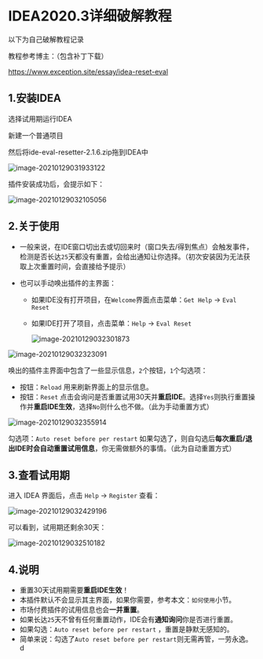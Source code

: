 # IDEA2020.3详细破解教程

以下为自己破解教程记录

教程参考博主：（包含补丁下载）

https://www.exception.site/essay/idea-reset-eval

## 1.安装IDEA

选择试用期运行IDEA

新建一个普通项目

然后将ide-eval-resetter-2.1.6.zip拖到IDEA中

![image-20210129031933122](https://i.loli.net/2021/01/29/f1GwD24nquZNlmW.png)



插件安装成功后，会提示如下：

![image-20210129032105056](https://i.loli.net/2021/01/29/NsBTFChxd23f6aK.png)



## 2.关于使用

- 一般来说，在IDE窗口切出去或切回来时（窗口失去/得到焦点）会触发事件，检测是否长达`25`天都没有重置，会给出通知让你选择。（初次安装因为无法获取上次重置时间，会直接给予提示）

- 也可以手动唤出插件的主界面：

  - 如果IDE没有打开项目，在`Welcome`界面点击菜单：`Get Help` -> `Eval Reset`

  - 如果IDE打开了项目，点击菜单：`Help` -> `Eval Reset`

    ![image-20210129032301873](https://i.loli.net/2021/01/29/CuKg5QbqRm2EyNl.png)

![image-20210129032323091](https://i.loli.net/2021/01/29/QuOKPIUhNJYaLjm.png)

唤出的插件主界面中包含了一些显示信息，`2`个按钮，`1`个勾选项：

- 按钮：`Reload` 用来刷新界面上的显示信息。
- 按钮：`Reset` 点击会询问是否重置试用30天并**重启IDE**。选择`Yes`则执行重置操作并**重启IDE生效**，选择`No`则什么也不做。（此为手动重置方式）

![image-20210129032355914](https://i.loli.net/2021/01/29/YR3hyQv4xMDTznU.png)

勾选项：`Auto reset before per restart` 如果勾选了，则自勾选后**每次重启/退出IDE时会自动重置试用信息**，你无需做额外的事情。（此为自动重置方式）



## 3.查看试用期

进入 IDEA 界面后，点击 `Help` -> `Register` 查看：

![image-20210129032429196](https://i.loli.net/2021/01/29/AyrGwtNah2luQH5.png)

可以看到，试用期还剩余30天：

![image-20210129032510182](https://i.loli.net/2021/01/29/O8w5SifarPkcHLG.png)



## 4.说明

- 重置30天试用期需要**重启IDE生效**！
- 本插件默认不会显示其主界面，如果你需要，参考本文：`如何使用`小节。
- 市场付费插件的试用信息也会**一并重置**。
- 如果长达`25`天不曾有任何重置动作，IDE会有**通知询问**你是否进行重置。
- 如果勾选：`Auto reset before per restart` ，重置是静默无感知的。
- 简单来说：勾选了`Auto reset before per restart`则无需再管，一劳永逸。d